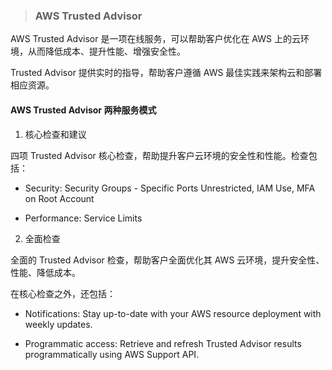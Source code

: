 > ### **AWS Trusted Advisor**

AWS Trusted Advisor 是一项在线服务，可以帮助客户优化在 AWS 上的云环境，从而降低成本、提升性能、增强安全性。

Trusted Advisor 提供实时的指导，帮助客户遵循 AWS 最佳实践来架构云和部署相应资源。


#### AWS Trusted Advisor 两种服务模式

1. 核心检查和建议

 四项 Trusted Advisor 核心检查，帮助提升客户云环境的安全性和性能。检查包括：

 * Security: Security Groups - Specific Ports Unrestricted, IAM Use, MFA on Root Account

 * Performance: Service Limits

2. 全面检查

 全面的 Trusted Advisor 检查，帮助客户全面优化其 AWS 云环境，提升安全性、性能、降低成本。

 在核心检查之外，还包括：

 * Notifications: Stay up-to-date with your AWS resource deployment with weekly updates.

 * Programmatic access: Retrieve and refresh Trusted Advisor results programmatically using AWS Support API.

